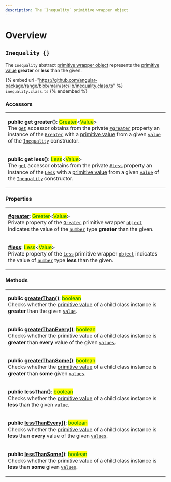 ```yaml
---
description: The `Inequality` primitive wrapper object
---
```


# Overview

## `Inequality {}`

The `Inequality` abstract [primitive wrapper object](https://developer.mozilla.org/en-US/docs/Glossary/Primitive#primitive\_wrapper\_objects\_in\_javascript) represents the [primitive value](../less/methods/valueof.md) **greater** or **less** than the given.

{% embed url="https://github.com/angular-package/range/blob/main/src/lib/inequality.class.ts" %}
`inequality.class.ts`
{% endembed %}

### Accessors

|                                                                                                                                                                                                                                                                                                                                                                                                                                                                                                                                                                                                                                                                |
| -------------------------------------------------------------------------------------------------------------------------------------------------------------------------------------------------------------------------------------------------------------------------------------------------------------------------------------------------------------------------------------------------------------------------------------------------------------------------------------------------------------------------------------------------------------------------------------------------------------------------------------------------------------- |
| <p><strong>public get greater()</strong>: <mark style="color:green;">Greater</mark>&#x3C;<mark style="color:green;">Value</mark>><br>The <a href="https://developer.mozilla.org/en-US/docs/Web/JavaScript/Reference/Functions/get"><code>get</code></a> accessor obtains from the private <a href="properties/greater.md"><code>#greater</code></a> property an instance of the <a href="broken-reference"><code>Greater</code></a> with a <a href="../greater/methods/valueof.md">primitive value</a> from a given <a href="constructor.md#value-value"><code>value</code></a> of the <a href="broken-reference"><code>Inequality</code></a> constructor.</p> |
| <p><strong>public get less()</strong>: <mark style="color:green;">Less</mark>&#x3C;<mark style="color:green;">Value</mark>><br>The <a href="https://developer.mozilla.org/en-US/docs/Web/JavaScript/Reference/Functions/get"><code>get</code></a> accessor obtains from the private <a href="properties/less.md"><code>#less</code></a> property an instance of the <a href="broken-reference"><code>Less</code></a> with a <a href="../less/methods/valueof.md">primitive value</a> from a given <a href="constructor.md#value-value"><code>value</code></a> of the <a href="broken-reference"><code>Inequality</code></a> constructor.</p>                   |

### Properties

|                                                                                                                                                                                                                                                                                                                                                                                                                                                                                                                                                                                                              |
| ------------------------------------------------------------------------------------------------------------------------------------------------------------------------------------------------------------------------------------------------------------------------------------------------------------------------------------------------------------------------------------------------------------------------------------------------------------------------------------------------------------------------------------------------------------------------------------------------------------ |
| <p><strong></strong><a href="properties/greater.md"><strong>#greater</strong></a>: <mark style="color:green;">Greater</mark>&#x3C;<mark style="color:green;">Value</mark>><br>Private property of the <a href="broken-reference"><code>Greater</code></a> primitive wrapper <a href="https://developer.mozilla.org/en-US/docs/Web/JavaScript/Reference/Global_Objects/Object"><code>object</code></a> indicates the value of the <a href="https://developer.mozilla.org/en-US/docs/Web/JavaScript/Reference/Global_Objects/Number"><code>number</code></a> type <strong>greater</strong> than the given.</p> |
| <p><strong></strong><a href="properties/less.md"><strong>#less</strong></a>: <mark style="color:green;">Less</mark>&#x3C;<mark style="color:green;">Value</mark>><br>Private property of the <a href="broken-reference"><code>Less</code></a> primitive wrapper <a href="https://developer.mozilla.org/en-US/docs/Web/JavaScript/Reference/Global_Objects/Object"><code>object</code></a> indicates the value of <a href="https://developer.mozilla.org/en-US/docs/Web/JavaScript/Reference/Global_Objects/Number"><code>number</code></a> type <strong>less</strong> than the given.</p>                    |

### Methods

|                                                                                                                                                                                                                                                                                                                                                                                                                                                                                                                            |
| -------------------------------------------------------------------------------------------------------------------------------------------------------------------------------------------------------------------------------------------------------------------------------------------------------------------------------------------------------------------------------------------------------------------------------------------------------------------------------------------------------------------------- |
| <p><strong>public</strong> <a href="methods/greaterthan.md"><strong>greaterThan()</strong></a>: <mark style="color:green;">boolean</mark><br>Checks whether the <a href="https://developer.mozilla.org/en-US/docs/Glossary/Primitive#primitive_wrapper_objects_in_javascript">primitive value</a> of a child class instance is <strong>greater</strong> than the given <a href="methods/greaterthan.md#value-number"><code>value</code></a>.</p>                                                                           |
| <p><strong>public</strong> <a href="methods/greaterthanevery.md"><strong>greaterThanEvery()</strong></a>: <mark style="color:green;">boolean</mark><br>Checks whether the <a href="https://developer.mozilla.org/en-US/docs/Glossary/Primitive#primitive_wrapper_objects_in_javascript">primitive value</a> of a child class instance is <strong>greater</strong> than <strong>every</strong> value of the given <a href="methods/greaterthanevery.md#...values-number"><code>values</code></a>.</p>                       |
| <p><strong>public</strong> <a href="methods/greaterthansome.md"><strong>greaterThanSome()</strong></a>: <mark style="color:green;">boolean</mark><br><strong></strong>Checks whether the <a href="https://developer.mozilla.org/en-US/docs/Glossary/Primitive#primitive_wrapper_objects_in_javascript">primitive value</a> of a child class instance is <strong>greater</strong> than <strong>some</strong> given <a href="methods/greaterthansome.md#...values-number"><code>values</code></a>.</p>                       |
| <p><strong>public</strong> <a href="methods/lessthan.md"><strong>lessThan()</strong></a>: <mark style="color:green;">boolean</mark><br><mark style="color:green;"></mark>Checks whether the <a href="https://developer.mozilla.org/en-US/docs/Glossary/Primitive#primitive_wrapper_objects_in_javascript">primitive value</a> of a child class instance is <strong>less</strong> than the given <a href="methods/lessthan.md#value-number"><code>value</code></a>.</p>                                                     |
| <p><strong>public</strong> <a href="methods/lessthanevery.md"><strong>lessThanEvery()</strong></a>: <mark style="color:green;">boolean</mark><br><mark style="color:green;"></mark>Checks whether the <a href="https://developer.mozilla.org/en-US/docs/Glossary/Primitive#primitive_wrapper_objects_in_javascript">primitive value</a> of a child class instance is <strong>less</strong> than <strong>every</strong> value of the given <a href="methods/lessthanevery.md#...values-number"><code>values</code></a>.</p> |
| <p><strong>public</strong> <a href="methods/lessthansome.md"><strong>lessThanSome()</strong></a>: <mark style="color:green;">boolean</mark><br><mark style="color:green;"></mark>Checks whether the <a href="https://developer.mozilla.org/en-US/docs/Glossary/Primitive#primitive_wrapper_objects_in_javascript">primitive value</a> of a child class instance is <strong>less</strong> than <strong>some</strong> given <a href="methods/lessthansome.md#...values-number"><code>values</code></a>.</p>                  |
